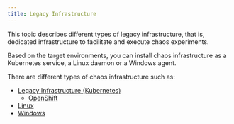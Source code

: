 ```yaml
---
title: Legacy Infrastructure
---
```


This topic describes different types of legacy infrastructure, that is,  dedicated infrastructure to facilitate and execute chaos experiments.

Based on the target environments, you can install chaos infrastructure as a Kubernetes service, a Linux daemon or a Windows agent.

There are different types of chaos infrastructure such as:
- [Legacy Infrastructure (Kubernetes)](/docs/chaos-engineering/use-harness-ce/infrastructures/types/legacy-infra/kubernetes)
    - [OpenShift](/docs/chaos-engineering/use-harness-ce/infrastructures/types/legacy-infra/openshift)
- [Linux](/docs/chaos-engineering/use-harness-ce/infrastructures/types/legacy-infra/linux)
- [Windows](/docs/chaos-engineering/use-harness-ce/infrastructures/types/legacy-infra/windows)